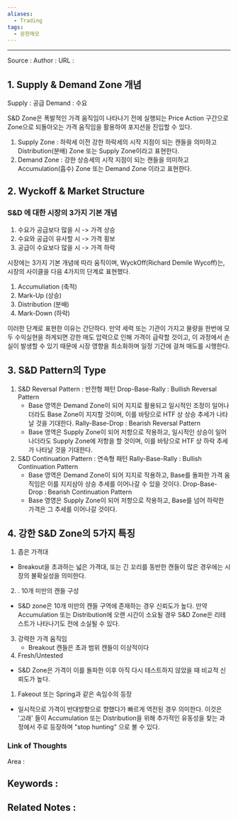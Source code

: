 ```yaml
---
aliases:
  - Trading
tags:
  - 문헌메모
---
```



---


Source :
Author : 
URL :

## 1. Supply & Demand Zone 개념
Supply : 공급
Demand : 수요

S&D Zone은 폭발적인 가격 움직임이 나타나기 전에 실행되는 Price Action 구간으로 Zone으로 되돌아오는 가격 움직임을 활용하여 포지션을 진입할 수 있다.

1. Supply Zone : 하락세 이전
	강한 하락세의 시작 지점이 되는 캔들을 의미하고 Distribution(분배) Zone 또는 Supply Zone이라고 표현한다.
2. Demand Zone : 강한 상승세의 시작 지점이 되는 캔들을 의미하고 Accumulation(흡수) Zone 또는 Demand Zone 이라고 표현한다.

## 2.  Wyckoff & Market Structure
### S&D 에 대한 시장의 3가지 기본 개념
1. 수요가 공급보다 많을 시 -> 가격 상승
2. 수요와 공급이 유사할 시 -> 가격 횡보
3. 공급이 수요보다 많을 시 -> 가격 하락

시장에는 3가지 기본 개념에 따라 움직이며, WyckOff(Richard Demile Wycoff)는, 시장의 사이클을 다음 4가지의 단계로 표현했다.
1. Accumuliation (축적)
2. Mark-Up (상승)
3. Distribution (분배)
4. Mark-Down (하락)

이러한 단계로 표현한 이유는 간단하다.
만약 세력 또는 기관이 가지고 물량을 한번에 모두 수익실현을 하게되면 강한 매도 압력으로 인해 가격이 급락할 것이고, 이 과정에서 손실이 발생할 수 있기 때문에 시장 영향을 최소화하며 일정 기간에 걸쳐 매도를 시행한다.

## 3. S&D Pattern의 Type
1. S&D Reversal Pattern : 반전형 패턴
	Drop-Base-Rally : Bullish Reversal Pattern
	- Base 영역은 Demand Zone이 되어 지지로 활용되고 일시적인 조정이 일어나더라도 Base Zone이 지지할 것이며, 이를 바탕으로 HTF 상 상승 추세가 나타날 것을 기대한다.
    Rally-Base-Drop : Bearish Reversal Pattern
	- Base 영역은 Supply Zone이 되어 저항으로 작용하고, 일시적인 상승이 일어나더라도 Supply Zone에 저항을 할 것이며, 이를 바탕으로 HTF 상 하락 추세가 나타날 것을 기대한다.
2. S&D Continuation Pattern : 연속형 패턴
   Rally-Base-Rally : Bullish Continuation Pattern
	- Base 영역은 Demand Zone이 되어 지지로 작용하고, Base를 돌파한 가격 움직임은 이를 지지삼아 상승 추세를 이어나갈 수 있을 것이다.
   Drop-Base-Drop : Bearish Continuation Pattern
	- Base 영영은 Supply Zone이 되어 저항으로 작용하고, Base를 넘어 하락한 가격은 그 추세를 이어나갈 것이다.

## 4. 강한 S&D Zone의 5가지 특징
1. 좁은 가격대
  - Breakout을 초과하는 넓은 가격대, 또는 긴 꼬리를 동반한 캔들이 많은 경우에는 시장의 불확실성을 의미한다.
2. . 10개 미만의 캔들 구성
  - S&D zone은 10개 미만의 캔들 구역에 존재하는 경우 신뢰도가 높다. 만약 Accumulation 또는 Distribution에 오랜 시간이 소요될 경우 S&D Zone은 리테스트가 나타나기도 전에 소실될 수 있다.
3. 강력한 가격 움직임
   - Breakout 캔들은 초과 범위 캔들이 이상적이다
4. Fresh/Untested
  - S&D Zone은 가격이 이를 돌파한 이후 아직 다시 테스트하지 않았을 때 비교적 신뢰도가 높다.
1. Fakeout 또는 Spring과 같은 속임수의 등장
 - 일시적으로 가격이 반대방향으로 향했다가 빠르게 역전된 경우 의미한다. 이것은 '고래' 들이 Accumulation 또는 Distribution을 위해 추가적인 유동성을 찾는 과정에서 주로 등장하며 "stop hunting" 으로 볼 수 있다.
 
### Link of Thoughts
Area :

Keywords :
- 

Related Notes : 
- 
